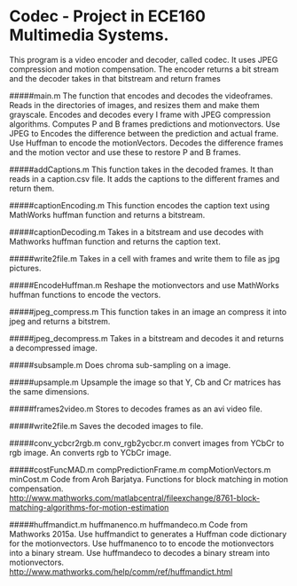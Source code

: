 # Codec - Project in ECE160 Multimedia Systems.

This program is a video encoder and decoder, called codec. It uses JPEG compression and motion compensation. The encoder returns a bit stream and the decoder takes in that bitstream and return frames


#####main.m
The function that encodes and decodes the videoframes. 
Reads in the directories of images, and resizes them and make them grayscale. 
Encodes and decodes every I frame with JPEG compression algorithms. Computes P and B frames predictions and motionvectors. Use JPEG to Encodes the difference between the prediction and actual frame. Use Huffman to encode the motionVectors. Decodes the difference frames and the motion vector and use these to restore P and B frames. 

#####addCaptions.m
This function takes in the decoded frames. It than reads in a caption.csv file. It adds the captions to the different frames and return them. 

#####captionEncoding.m
This function encodes the caption text using MathWorks huffman function and returns a bitstream.


#####captionDecoding.m
Takes in a bitstream and use decodes with Mathworks huffman function and returns the caption text.


#####write2file.m
Takes in a cell with frames and write them to file as jpg pictures. 

#####EncodeHuffman.m
Reshape the motionvectors and use MathWorks huffman functions to encode the vectors. 

#####jpeg_compress.m
This function takes in an image an compress it into jpeg and returns a bitstrem.


#####jpeg_decompress.m
Takes in a bitstream and decodes it and returns a decompressed image.

#####subsample.m
Does chroma sub-sampling on a image.

#####upsample.m
Upsample the image so that Y, Cb and Cr matrices has the same dimensions.

#####frames2video.m
Stores to decodes frames as an avi video file.

#####write2file.m
Saves the decoded images to file.

#####conv_ycbcr2rgb.m conv_rgb2ycbcr.m
convert images from YCbCr to rgb image. An converts rgb to YCbCr image.

#####costFuncMAD.m compPredictionFrame.m compMotionVectors.m minCost.m
Code from Aroh Barjatya. Functions for block matching in motion compensation.
http://www.mathworks.com/matlabcentral/fileexchange/8761-block-matching-algorithms-for-motion-estimation

#####huffmandict.m huffmanenco.m huffmandeco.m 
Code from Mathworks 2015a. 
Use huffmandict to generates a Huffman code dictionary for the motionvectors. Use huffmanenco to to encode the motionvectors into a binary stream. Use huffmandeco to decodes a binary stream into motionvectors. 
http://www.mathworks.com/help/comm/ref/huffmandict.html







